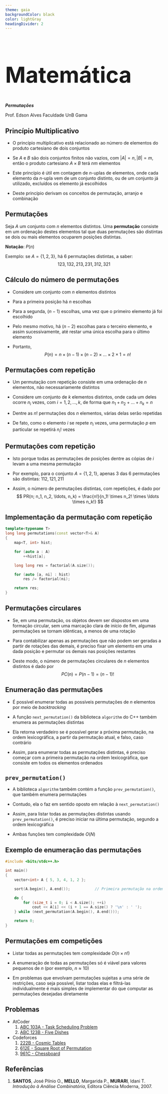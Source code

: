 ```yaml
---
theme: gaia
backgroundColor: black
color: lightGray
headingDivider: 2
---
```


<style>
    section {
        font-size: 30px;
    }

    h1 {
        font-size: 70px;
    }
</style>

<!-- _class: lead -->
# Matemática

*__Permutações__*

Prof. Edson Alves
Faculdade UnB Gama

## Princípio Multiplicativo

- O princípio multiplicativo está relacionado ao número de elementos do produto cartesiano de dois conjuntos

- Se $A$ e $B$ são dois conjuntos finitos não vazios, com $|A| = n, |B| = m$, então  o produto cartesiano $A\times B$ terá $nm$ elementos

- Este princípio é útil em contagem de $n$-uplas de elementos, onde cada elemento da $n$-upla vem de um conjunto distinto, ou de um conjunto já utilizado, excluídos os elemento já escolhidos

- Deste princípio derivam os conceitos de permutação, arranjo e combinação

## Permutações

Seja $A$ um conjunto com $n$ elementos distintos. Uma **permutação** consiste em um ordenação destes elementos tal que duas permutações são distintas se dois ou mais elementos 
ocuparem posições distintas.

**Notação**: $P(n)$

Exemplo: se $A = \{1, 2, 3\}$, há 6 permutações distintas, a saber:
$$
123, 132, 213, 231, 312, 321
$$

## Cálculo do número de permutações

- Considere um conjunto com $n$ elementos distintos

- Para a primeira posição há $n$ escolhas

- Para a segunda, $(n - 1)$ escolhas, uma vez que o primeiro elemento já foi escolhido

- Pelo mesmo motivo, há $(n - 2)$ escolhas para o terceiro elemento, e assim sucessivamente, até restar uma única escolha para o último elemento

- Portanto,
$$
        P(n) = n \times (n - 1) \times (n - 2) \times ... \times 2 \times 1 = n!
$$

## Permutações com repetição

- Um permutação com repetição consiste em uma ordenação de $n$ elementos, não necessariamente distintos

- Considere um conjunto de $k$ elementos distintos, onde cada um deles ocorre $n_i$ vezes, com $i = 1, 2, \ldots, k$, de forma que $n_1 + n_2 + \ldots + n_k = n$

- Dentre as $n!$ permutações dos $n$ elementos, várias delas serão repetidas

- De fato, como o elemento $i$ se repete $n_i$ vezes, uma permutação $p$ em particular se repetirá $n_i!$ vezes

## Permutações com repetição

- Isto porque todas as permutações de posições dentre as cópias de $i$ levam a uma mesma permutação

- Por exemplo, para o conjunto $A = \{1, 2, 1\}$, apenas $3$ das $6$ permutações são distintas: $112, 121, 211$

- Assim, o número de permutações distintas, com repetições, é dado por
$$
        PR(n; n_1, n_2, \ldots, n_k) = \frac{n!}{n_1! \times n_2! \times \ldots \times  n_k!}
$$

## Implementação da permutação com repetição
```C++
template<typename T>
long long permutations(const vector<T>& A)
{
    map<T, int> hist;

    for (auto a : A)
        ++hist[a];

    long long res = factorial(A.size());

    for (auto [a, ni] : hist)
        res /= factorial(ni);

    return res;
}
```

## Permutações circulares

- Se, em uma permutação, os objetos devem ser dispostos em uma formação circular, sem uma marcação clara de início de fim, algumas permutações se tornam idênticas, a menos de uma rotação

- Para contabilizar apenas as permutações que não podem ser geradas a partir de rotações das demais, é preciso fixar um elemento em uma dada posição e permutar os demais nas posições restantes

- Deste modo, o número de permutações circulares de $n$ elementos distintos é dado por
$$
    PC(n) = P(n - 1) = (n - 1)!
$$

## Enumeração das permutações

- É possível enumerar todas as possíveis permutações de $n$ elementos por meio de _backtracking_

- A função `next_permutation()` da biblioteca `algorithm` do C++ também enumera as permutações distintas

- Ela retorna verdadeiro se é possível gerar a próxima permutação, na ordem lexicográfica, a partir da permutação atual, e falso, caso contrário

- Assim, para enumerar todas as permutações distintas, é preciso começar com a primeira permutação na ordem lexicográfica, que consiste em todos os elementos ordenados

## `prev_permutation()`

- A biblioteca `algorithm` também contém a função `prev_permutation()`, que também enumera permutações

- Contudo, ela o faz em sentido oposto em relação à `next_permutation()`

- Assim, para listar todas as permutações distintas usando `prev_permutation()`, é preciso iniciar na última permutação, segundo a ordem lexicográfica

- Ambas funções tem complexidade $O(N)$

## Exemplo de enumeração das permutações
```C++
#include <bits/stdc++.h>

int main()
{
    vector<int> A { 5, 3, 4, 1, 2 };

    sort(A.begin(), A.end());           // Primeira permutação na ordem lexicográfica

    do {
        for (size_t i = 0; i < A.size(); ++i)
            cout << A[i] << (i + 1 == A.size() ? '\n' : ' ');
    } while (next_permutation(A.begin(), A.end()));

    return 0;
}
```

## Permutações em competições

- Listar todas as permutações tem complexidade $O(n\times n!)$

- A enumeração de todas as permutações só é viável para valores pequenos de $n$ (por exemplo, $n \approx 10$) 

- Em problemas que envolvam permutações sujeitas a uma série de restrições, caso seja possível, listar todas elas e filtrá-las individualmente é mais simples de implementar do que computar as permutações desejadas diretamente

## Problemas

- AtCoder
    1. [ABC 103A - Task Scheduling Problem](https://atcoder.jp/contests/abc103/tasks/abc103_a)
    1. [ABC 123B - Five Dishes](https://atcoder.jp/contests/abc123/tasks/abc123_b) 
- Codeforces
    1. [222B - Cosmic Tables](https://codeforces.com/problemset/problem/222/B)
    1. [612E - Square Root of Permutation](https://codeforces.com/problemset/problem/612/E)
    1. [961C - Chessboard](https://codeforces.com/problemset/problem/961/C)

## Referências

1. **SANTOS**, José Plínio O., **MELLO**, Margarida P., **MURARI**, Idani T. _Introdução à Análise Combinatória_, Editora Ciência Moderna, 2007.
